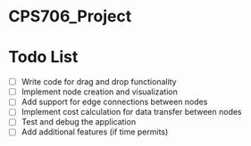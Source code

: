 # CPS706_Project
# Todo List

- [ ] Write code for drag and drop functionality
- [ ] Implement node creation and visualization
- [ ] Add support for edge connections between nodes
- [ ] Implement cost calculation for data transfer between nodes
- [ ] Test and debug the application
- [ ] Add additional features (if time permits)
